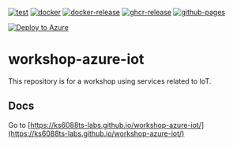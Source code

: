 [![test](https://github.com/ks6088ts-labs/workshop-azure-iot/actions/workflows/test.yaml/badge.svg?branch=main)](https://github.com/ks6088ts-labs/workshop-azure-iot/actions/workflows/test.yaml?query=branch%3Amain)
[![docker](https://github.com/ks6088ts-labs/workshop-azure-iot/actions/workflows/docker.yaml/badge.svg?branch=main)](https://github.com/ks6088ts-labs/workshop-azure-iot/actions/workflows/docker.yaml?query=branch%3Amain)
[![docker-release](https://github.com/ks6088ts-labs/workshop-azure-iot/actions/workflows/docker-release.yaml/badge.svg)](https://github.com/ks6088ts-labs/workshop-azure-iot/actions/workflows/docker-release.yaml)
[![ghcr-release](https://github.com/ks6088ts-labs/workshop-azure-iot/actions/workflows/ghcr-release.yaml/badge.svg)](https://github.com/ks6088ts-labs/workshop-azure-iot/actions/workflows/ghcr-release.yaml)
[![github-pages](https://github.com/ks6088ts-labs/workshop-azure-iot/actions/workflows/github-pages.yaml/badge.svg)](https://github.com/ks6088ts-labs/workshop-azure-iot/actions/workflows/github-pages.yaml)

<!-- https://learn.microsoft.com/en-us/azure/azure-resource-manager/templates/deploy-to-azure-button -->

[![Deploy to Azure](https://aka.ms/deploytoazurebutton)](https://portal.azure.com/#create/Microsoft.Template/uri/https%3A%2F%2Fraw.githubusercontent.com%2Fks6088ts-labs%2Fbaseline-environment-on-azure-bicep%2Frefs%2Fheads%2Fmain%2Finfra%2Fscenarios%2Fworkshop-azure-iot%2Fazuredeploy.json)

# workshop-azure-iot

This repository is for a workshop using services related to IoT.

## Docs

Go to [https://ks6088ts-labs.github.io/workshop-azure-iot/](https://ks6088ts-labs.github.io/workshop-azure-iot/)
